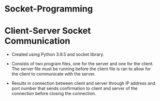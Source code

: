 # Socket-Programming

# Client-Server Socket Communication 

- Created using Python 3.9.5 and socket library. 

- Consists of two program files, one for the server and one for the client. The server file must be running before the client file is ran to allow for the client to communicate with the server.  

- Results in connection between client and server through IP address and port number that sends confirmation to client and server of the connection before closing the connection. 
